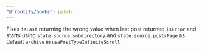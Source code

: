```yaml
---
"@frontity/hooks": patch
---
```


Fixes `isLast` returning the wrong value when last post returned `isError` and starts using `state.source.subdirectory` and `state.source.postsPage` as default `archive` in `usePostTypeInfiniteScroll`

